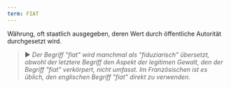 ```yaml
---
term: FIAT
---
```


Währung, oft staatlich ausgegeben, deren Wert durch öffentliche Autorität durchgesetzt wird.

> ► *Der Begriff "fiat" wird manchmal als "fiduziarisch" übersetzt, obwohl der letztere Begriff den Aspekt der legitimen Gewalt, den der Begriff "fiat" verkörpert, nicht umfasst. Im Französischen ist es üblich, den englischen Begriff "fiat" direkt zu verwenden.*